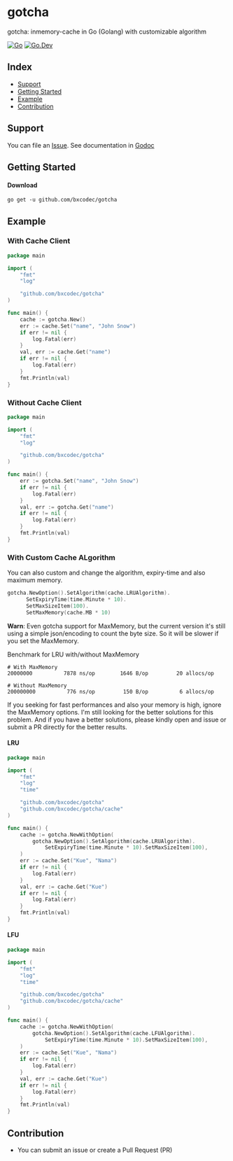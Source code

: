 # gotcha

gotcha: inmemory-cache in Go (Golang) with customizable algorithm


[![Go](https://github.com/bxcodec/gotcha/actions/workflows/go.yml/badge.svg?branch=main)](https://github.com/bxcodec/gotcha/actions/workflows/go.yml)
[![Go.Dev](https://img.shields.io/badge/go.dev-reference-007d9c?logo=go&logoColor=white)](https://pkg.go.dev/github.com/bxcodec/gotcha/v2?tab=doc)

## Index

* [Support](#support)
* [Getting Started](#getting-started)
* [Example](#example)
* [Contribution](#contribution)


## Support

You can file an [Issue](https://github.com/bxcodec/gotcha/issues/new).
See documentation in [Godoc](https://godoc.org/github.com/bxcodec/gotcha)


## Getting Started

#### Download

```shell
go get -u github.com/bxcodec/gotcha
```
## Example


### With Cache Client
```go
package main

import (
	"fmt"
	"log"

	"github.com/bxcodec/gotcha"
)

func main() {
	cache := gotcha.New()
	err := cache.Set("name", "John Snow")
	if err != nil {
		log.Fatal(err)
	}
	val, err := cache.Get("name")
	if err != nil {
		log.Fatal(err)
	}
	fmt.Println(val)
}
```

### Without Cache Client
```go
package main

import (
	"fmt"
	"log"

	"github.com/bxcodec/gotcha"
)

func main() {
	err := gotcha.Set("name", "John Snow")
	if err != nil {
		log.Fatal(err)
	}
	val, err := gotcha.Get("name")
	if err != nil {
		log.Fatal(err)
	}
	fmt.Println(val)
}
```

### With Custom Cache ALgorithm

You can also custom and change the algorithm, expiry-time and also maximum memory.

```go
gotcha.NewOption().SetAlgorithm(cache.LRUAlgorithm).
	  SetExpiryTime(time.Minute * 10).
	  SetMaxSizeItem(100).
	  SetMaxMemory(cache.MB * 10)
```

**Warn**: Even gotcha support for MaxMemory, but the current version it's still using a simple json/encoding to count the byte size. So it will be slower if you set the MaxMemory.

Benchmark for LRU with/without MaxMemory

```
# With MaxMemory
20000000	      7878 ns/op	    1646 B/op	      20 allocs/op

# Without MaxMemory
200000000	       776 ns/op	     150 B/op	       6 allocs/op
```
If you seeking for fast performances and also your memory is high, ignore the MaxMemory options. I'm still looking for the better solutions for this problem. And if you have a better solutions, please kindly open and issue or submit a PR directly for the better results. 

#### LRU
```go
package main

import (
	"fmt"
	"log"
	"time"

	"github.com/bxcodec/gotcha"
	"github.com/bxcodec/gotcha/cache"
)

func main() {
	cache := gotcha.NewWithOption(
		gotcha.NewOption().SetAlgorithm(cache.LRUAlgorithm).
			SetExpiryTime(time.Minute * 10).SetMaxSizeItem(100),
	)
	err := cache.Set("Kue", "Nama")
	if err != nil {
		log.Fatal(err)
	}
	val, err := cache.Get("Kue")
	if err != nil {
		log.Fatal(err)
	}
	fmt.Println(val)
}
```

#### LFU
```go
package main

import (
	"fmt"
	"log"
	"time"

	"github.com/bxcodec/gotcha"
	"github.com/bxcodec/gotcha/cache"
)

func main() {
	cache := gotcha.NewWithOption(
		gotcha.NewOption().SetAlgorithm(cache.LFUAlgorithm).
			SetExpiryTime(time.Minute * 10).SetMaxSizeItem(100),
	)
	err := cache.Set("Kue", "Nama")
	if err != nil {
		log.Fatal(err)
	}
	val, err := cache.Get("Kue")
	if err != nil {
		log.Fatal(err)
	}
	fmt.Println(val)
}
```



## Contribution
- You can submit an issue or create a Pull Request (PR)
